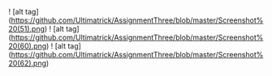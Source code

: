 ! [alt tag] (https://github.com/Ultimatrick/AssignmentThree/blob/master/Screenshot%20(51).png)
! [alt tag] (https://github.com/Ultimatrick/AssignmentThree/blob/master/Screenshot%20(60).png)
! [alt tag] (https://github.com/Ultimatrick/AssignmentThree/blob/master/Screenshot%20(62).png)
